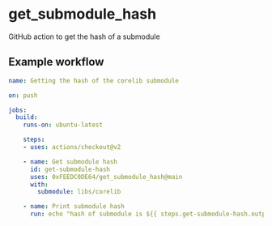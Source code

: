 # get_submodule_hash
GitHub action to get the hash of a submodule

## Example workflow

```yaml
name: Getting the hash of the corelib submodule

on: push

jobs:
  build:
    runs-on: ubuntu-latest

    steps:
    - uses: actions/checkout@v2

    - name: Get submodule hash
      id: get-submodule-hash
      uses: 0xFEEDC0DE64/get_submodule_hash@main
      with:
        submodule: libs/corelib

    - name: Print submodule hash
      run: echo "hash of submodule is ${{ steps.get-submodule-hash.outputs.hash }}"
```
